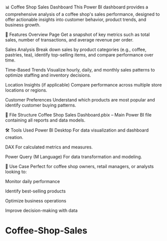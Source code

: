 📊 Coffee Shop Sales Dashboard
This Power BI dashboard provides a comprehensive analysis of a coffee shop's sales performance, designed to offer actionable insights into customer behavior, product trends, and business growth.

🚀 Features
Overview Page
Get a snapshot of key metrics such as total sales, number of transactions, and average revenue per order.

Sales Analysis
Break down sales by product categories (e.g., coffee, pastries, tea), identify top-selling items, and compare performance over time.

Time-Based Trends
Visualize hourly, daily, and monthly sales patterns to optimize staffing and inventory decisions.

Location Insights (if applicable)
Compare performance across multiple store locations or regions.

Customer Preferences
Understand which products are most popular and identify customer buying patterns.

📁 File Structure
Coffee Shop Sales Dashboard.pbix – Main Power BI file containing all reports and data models.

🛠️ Tools Used
Power BI Desktop
For data visualization and dashboard creation.

DAX
For calculated metrics and measures.

Power Query (M Language)
For data transformation and modeling.

📌 Use Case
Perfect for coffee shop owners, retail managers, or analysts looking to:

Monitor daily performance

Identify best-selling products

Optimize business operations

Improve decision-making with data

# Coffee-Shop-Sales
